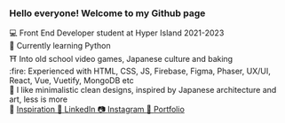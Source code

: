 <h3>Hello everyone! Welcome to my Github page</h3>

<p>💻 Front End Developer student at Hyper Island 2021-2023<br>
🐍 Currently learning Python<br>
⛩ Into old school video games, Japanese culture and baking<br>
  :fire: Experienced with HTML, CSS, JS, Firebase, Figma, Phaser, UX/UI, React, Vue, Vuetify, MongoDB etc
  <br>
  🌊 I like minimalistic clean designs, inspired by Japanese architecture and art, less is more
  <br>
  💙 <a href="https://www.mikiyakobayashi.com/">Inspiration
   💼 <a href="https://www.linkedin.com/in/ian-wallenberg-258bb521b/">LinkedIn
 📷 <a href="https://www.instagram.com/Vincentthefox/">Instagram
 💼 <a href="https://www.ianwallenberg.com/">Portfolio</p>
  
 <!--[![Anurag's GitHub stats](https://github-readme-stats.vercel.app/api?username=IanWallenberg)](https://github.com/IanWallenberg/github-readme-stats)
  
  [![Top Langs](https://github-readme-stats.vercel.app/api/top-langs/?username=IanWallenberg&layout=compact)](https://github.com/anuraghazra/github-readme-stats)-->
